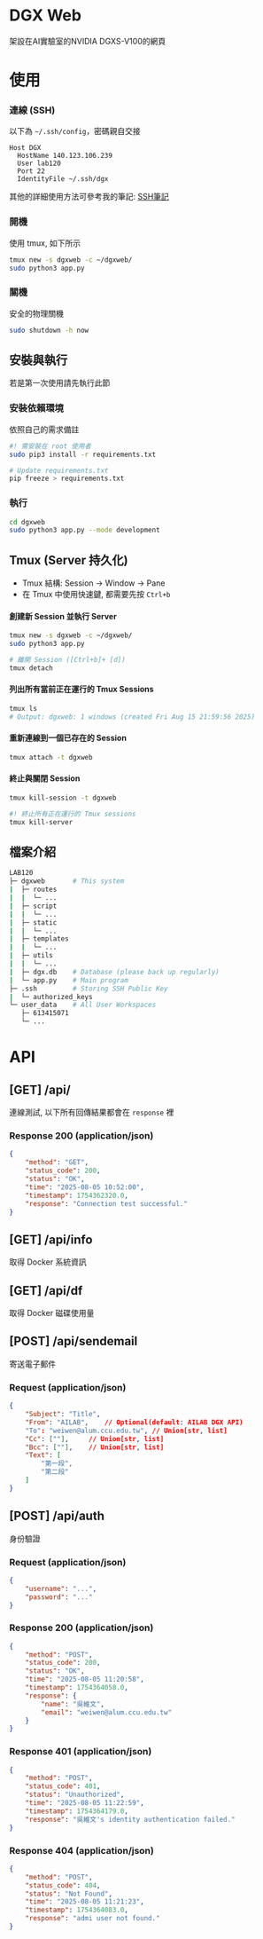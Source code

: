 DGX Web
=======
架設在AI實驗室的NVIDIA DGXS-V100的網頁

使用
===

### 連線 (SSH)
以下為 `~/.ssh/config`，密碼親自交接

```SSH Config
Host DGX
  HostName 140.123.106.239
  User lab120
  Port 22
  IdentityFile ~/.ssh/dgx
```

其他的詳細使用方法可參考我的筆記: [SSH筆記](https://hackmd.io/@timmy90928/ssh)

### 開機
使用 tmux, 如下所示
```bash
tmux new -s dgxweb -c ~/dgxweb/
sudo python3 app.py
```

###  關機
安全的物理關機
```bash
sudo shutdown -h now 
```

安裝與執行
---------
若是第一次使用請先執行此節

### 安裝依賴環境
依照自己的需求備註

```bash
#! 需安裝在 root 使用者
sudo pip3 install -r requirements.txt

# Update requirements.txt
pip freeze > requirements.txt
```

### 執行
```bash
cd dgxweb
sudo python3 app.py --mode development
```

Tmux (Server 持久化)
-------------------
- Tmux 結構: Session -> Window -> Pane
- 在 Tmux 中使用快速鍵, 都需要先按 `Ctrl+b`

#### 創建新 Session 並執行 Server
```bash
tmux new -s dgxweb -c ~/dgxweb/
sudo python3 app.py

# 離開 Session ([Ctrl+b]+ [d])
tmux detach
```

#### 列出所有當前正在運行的 Tmux Sessions
```bash
tmux ls
# Output: dgxweb: 1 windows (created Fri Aug 15 21:59:56 2025)
```

#### 重新連線到一個已存在的 Session
```bash
tmux attach -t dgxweb
```

#### 終止與關閉 Session
```bash
tmux kill-session -t dgxweb

#! 終止所有正在運行的 Tmux sessions
tmux kill-server
```

檔案介紹
-------
```bash
LAB120
├─ dgxweb       # This system
|  ├─ routes
|  |  └─ ...
|  ├─ script
|  |  └─ ...
|  ├─ static
|  |  └─ ...
|  ├─ templates
|  |  └─ ...
|  ├─ utils
|  |  └─ ...
|  ├─ dgx.db    # Database (please back up regularly)
|  └─ app.py    # Main program
├─ .ssh         # Storing SSH Public Key
|  └─ authorized_keys
└─ user_data    # All User Workspaces
   ├─ 613415071
   └─ ...
```

API
===

[GET] /api/
-----------
連線測試, 以下所有回傳結果都會在 `response` 裡

### Response 200 (application/json)
```json
{
    "method": "GET",
    "status_code": 200,
    "status": "OK",
    "time": "2025-08-05 10:52:00",
    "timestamp": 1754362320.0,
    "response": "Connection test successful."
}
```

[GET] /api/info
---------------
取得 Docker 系統資訊

[GET] /api/df
-------------
取得 Docker 磁碟使用量


[POST] /api/sendemail
---------------------

寄送電子郵件

### Request (application/json)
```json
{
    "Subject": "Title",
    "From": "AILAB",    // Optional(default: AILAB DGX API)
    "To": "weiwen@alum.ccu.edu.tw", // Union[str, list]
    "Cc": [""],     // Union[str, list]
    "Bcc": [""],    // Union[str, list]
    "Text": [
        "第一段", 
        "第二段"
    ]
}
```

[POST] /api/auth
---------------------
身份驗證

### Request (application/json)
```json
{
    "username": "...",
    "password": "..."
}
```

### Response 200 (application/json)
```json
{
    "method": "POST",
    "status_code": 200,
    "status": "OK",
    "time": "2025-08-05 11:20:58",
    "timestamp": 1754364058.0,
    "response": {
        "name": "吳維文",
        "email": "weiwen@alum.ccu.edu.tw"
    }
}
```

### Response 401 (application/json)
```json
{
    "method": "POST",
    "status_code": 401,
    "status": "Unauthorized",
    "time": "2025-08-05 11:22:59",
    "timestamp": 1754364179.0,
    "response": "吳維文's identity authentication failed."
}
```

### Response 404 (application/json)
```json
{
    "method": "POST",
    "status_code": 404,
    "status": "Not Found",
    "time": "2025-08-05 11:21:23",
    "timestamp": 1754364083.0,
    "response": "admi user not found."
}
```